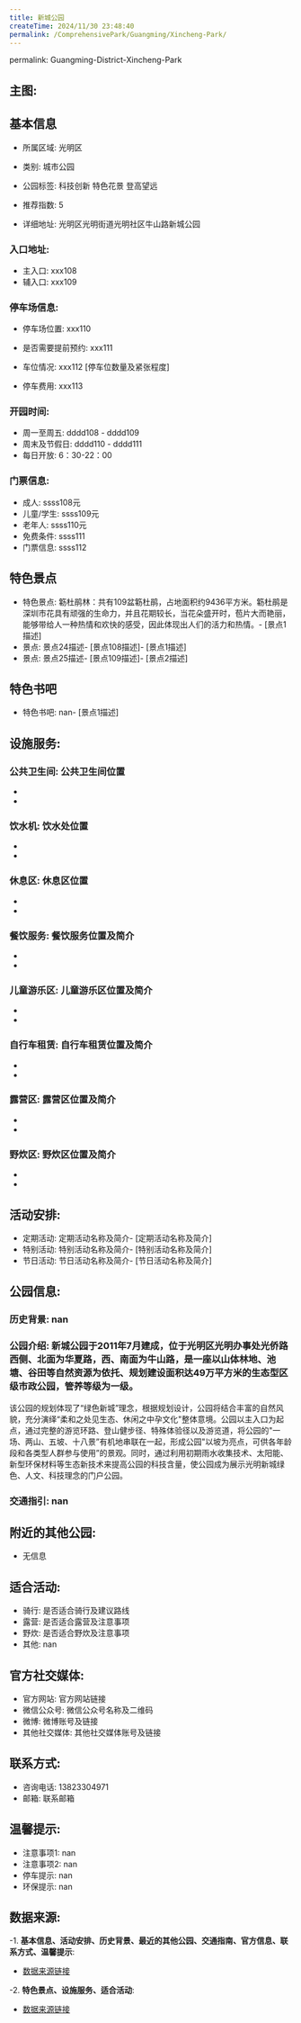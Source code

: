 ```yaml
---
title: 新城公园
createTime: 2024/11/30 23:48:40
permalink: /ComprehensivePark/Guangming/Xincheng-Park/
---
```

permalink: Guangming-District-Xincheng-Park
<!-- ## 游玩路径: -->

## 主图:
<ImageCard
image="https://cgj.sz.gov.cn/img/4/4005/4005863/10775012.png"
title= "新城公园"
description= "新城公园于2011年7月建成，位于光明区光明办事处光侨路西侧、北面为华夏路，西、南面为牛山路，是一座以山体林地、池塘、谷田等自然资源为依托、规划建设面积达49万"
date="2024/11/30"
href="/"
author="深圳公园"
/>

## 基本信息

- 所属区域: 光明区

- 类别: 城市公园

- 公园标签: 科技创新 特色花景 登高望远

- 推荐指数: 5

- 详细地址: 光明区光明街道光明社区牛山路新城公园

### 入口地址:
- 主入口: xxx108
- 辅入口: xxx109
### 停车场信息:
- 停车场位置: xxx110

- 是否需要提前预约: xxx111

- 车位情况: xxx112 [停车位数量及紧张程度]

- 停车费用: xxx113

### 开园时间:
- 周一至周五: dddd108 - dddd109
- 周末及节假日: dddd110 - dddd111
- 每日开放: 6：30-22：00

### 门票信息:
- 成人: ssss108元
- 儿童/学生: ssss109元
- 老年人: ssss110元
- 免费条件: ssss111
- 门票信息: ssss112
## 特色景点
- 特色景点: 簕杜鹃林：共有109盆簕杜鹃，占地面积约9436平方米。簕杜鹃是深圳市花具有顽强的生命力，并且花期较长，当花朵盛开时，苞片大而艳丽，能够带给人一种热情和欢快的感受，因此体现出人们的活力和热情。- [景点1描述]
- 景点: 景点24描述- [景点108描述]- [景点1描述]
- 景点: 景点25描述- [景点109描述]- [景点2描述]
## 特色书吧
- 特色书吧: nan- [景点1描述]
## 设施服务:
### 公共卫生间: 公共卫生间位置
- 
- 
### 饮水机: 饮水处位置
- 
- 
### 休息区: 休息区位置
- 
- 
### 餐饮服务: 餐饮服务位置及简介
- 
- 
### 儿童游乐区: 儿童游乐区位置及简介
- 
- 
### 自行车租赁: 自行车租赁位置及简介
- 
- 
### 露营区: 露营区位置及简介
- 
- 
### 野炊区: 野炊区位置及简介

- 
- 
## 活动安排:
- 定期活动: 定期活动名称及简介- [定期活动名称及简介]
- 特别活动: 特别活动名称及简介- [特别活动名称及简介]
- 节日活动: 节日活动名称及简介- [节日活动名称及简介]
## 公园信息:
### 历史背景: nan
### 公园介绍: 新城公园于2011年7月建成，位于光明区光明办事处光侨路西侧、北面为华夏路，西、南面为牛山路，是一座以山体林地、池塘、谷田等自然资源为依托、规划建设面积达49万平方米的生态型区级市政公园，管养等级为一级。
该公园的规划体现了“绿色新城”理念，根据规划设计，公园将结合丰富的自然风貌，充分演绎“柔和之处见生态、休闲之中孕文化"整体意境。公园以主入口为起点，通过完整的游览环路、登山健步径、特殊体验径以及游览道，将公园的"一场、两山、五坡、十八景”有机地串联在一起，形成公园"以坡为亮点，可供各年龄段和各类型人群参与使用”的景观。同时，通过利用初期雨水收集技术、太阳能、新型环保材料等生态新技术来提高公园的科技含量，使公园成为展示光明新城绿色、人文、科技理念的门户公园。
### 交通指引: nan

## 附近的其他公园:
- 无信息

## 适合活动:
- 骑行: 是否适合骑行及建议路线
- 露营: 是否适合露营及注意事项
- 野炊: 是否适合野炊及注意事项
- 其他: nan

## 官方社交媒体:
- 官方网站: 官方网站链接
- 微信公众号: 微信公众号名称及二维码
- 微博: 微博账号及链接
- 其他社交媒体: 其他社交媒体账号及链接

## 联系方式:
- 咨询电话: 13823304971
- 邮箱: 联系邮箱

## 温馨提示:
- 注意事项1: nan
- 注意事项2: nan
- 停车提示: nan
- 环保提示: nan

## 数据来源:
-1. **基本信息、活动安排、历史背景、最近的其他公园、交通指南、官方信息、联系方式、温馨提示**:
- [数据来源链接](https://cgj.sz.gov.cn/xsmh/gysz/csgy/content/post_10775012.html)

-2. **特色景点、设施服务、适合活动**:
- [数据来源链接](https://cgj.sz.gov.cn/xsmh/gysz/csgy/content/post_10775012.html)

